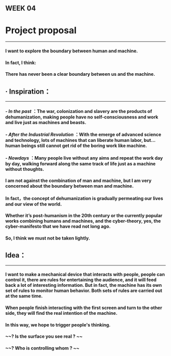 ## WEEK 04

# Project proposal
-------

#### I want to explore the boundary between human and machine.
#### In fact, I think:
#### There has never been a clear boundary between us and the machine.

## · Inspiration：
----------

#### *- In the past* ：The war, colonization and slavery are the products of dehumanization, making people have no self-consciousness and work and live just as machines and beasts.

#### *- After the Industrial Revolution* ：With the emerge of advanced science and technology, lots of machines that can liberate human labor, but… human beings still cannot get rid of the boring work like machine.

#### *- Nowdays* ：Many people live without any aims and repeat the work day by day, walking forward along the same track of life just as a machine without thoughts.

#### I am not against the combination of man and machine, but I am very concerned about the boundary between man and machine.
#### In fact，the concept of dehumanization is gradually permeating our lives and our view of the world.

#### Whether it’s post-humanism in the 20th century or the currently popular works combining humans and machines, and the cyber-theory, yes, the cyber-manifesto that we have read not long ago.
#### So, I think we must not be taken lightly.


## Idea：
-----------

#### I want to make a mechanical device that interacts with people, people can control it, there are rules for entertaining the audience, and it will feed back a lot of interesting information. But in fact, the machine has its own set of rules to monitor human behavior. Both sets of rules are carried out at the same time.

#### When people finish interacting with the first screen and turn to the other side, they will find the real intention of the machine.
#### In this way, we hope to trigger people's thinking. 
#### ~~? Is the surface you see real ? ~~
#### ~~? Who is controlling whom ? ~~






